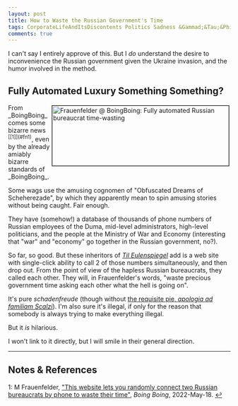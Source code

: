 ```yaml
---
layout: post
title: How to Waste the Russian Government's Time
tags: CorporateLifeAndItsDiscontents Politics Sadness &Gammad;&Tau;&Phi;
comments: true
---
```


I can't say I entirely approve of this.  But I _do_ understand the desire to inconvenience
the Russian government given the Ukraine invasion, and the humor involved in the method.  


## Fully Automated Luxury Something Something?  

<img src="{{ site.baseurl }}/images/2022-05-19-wast-russian-govt-time-boing-1.jpg" width="400" height="136" alt="Frauenfelder @ BoingBoing: Fully automated Russian bureaucrat time-wasting" title="Frauenfelder @ BoingBoing: Fully automated Russian bureaucrat time-wasting" style="float: right; margin: 3px 3px 3px 3px; border: 1px solid #000000;">
From _BoingBoing_ comes some bizarre news <sup id="fn1a">[[1]](#fn1)</sup>, even by the
already amiably bizarre standards of _BoingBoing_.  

Some wags use the amusing cognomen of "Obfuscated Dreams of Scheherezade", by which they
apparently mean to spin amusing stories without being caught.  Fair enough.  

They have (somehow!) a database of thousands of phone numbers of Russian employees of the
Duma, mid-level administrators, high-level politicians, and the people at the Ministry of
War and Economy (interesting that "war" and "economy" go together in the Russian
government, no?).  

So far, so good.  But these inheritors of [_Til Eulenspiegel_](https://en.wikipedia.org/wiki/Till_Eulenspiegel) add is a web site with single-click ability to call 2 of those numbers simultaneously, and then drop out.  From the point of view of the hapless Russian bureaucrats, they called each other.  They will, in Frauenfelder's words, "waste precious government time asking each other what the hell is going on".  

It's pure _schadenfreude_ (though without [the requisite pie, _apologia ad familiam Scalzi_](https://whatever.scalzi.com/2006/09/26/how-to-make-a-schadenfreude-pie/)).  I'm also sure it's illegal, if only for the reason that somebody is always trying to make everything illegal.  

But it _is_ hilarious.  

I won't link to it directly, but I will smile in their general direction.  

---

## Notes &amp; References  

<!--
<sup id="fn1a">[[1]](#fn1)</sup>

<a id="fn1">1</a>: ***, ["***"](***), *** [↩](#fn1a)  

<a href="{{ site.baseurl }}/images/***">
  <img src="{{ site.baseurl }}/images/***" width="400" height="***" alt="***" title="***" style="float: right; margin: 3px 3px 3px 3px; border: 1px solid #000000;">
</a>

<iframe width="400" height="224" src="***" allow="accelerometer; encrypted-media; gyroscope; picture-in-picture" allowfullscreen style="float: right; margin: 3px 3px 3px 3px; border: 1px solid #000000;"></iframe>
-->

<a id="fn1">1</a>: M Frauenfelder, ["This website lets you randomly connect two Russian bureaucrats by phone to waste their time"](https://boingboing.net/2022/05/18/this-website-lets-you-randomly-connect-two-russian-bureaucrats-by-phone-to-waste-their-timw.html), _Boing Boing_, 2022-May-18. [↩](#fn1a)  

